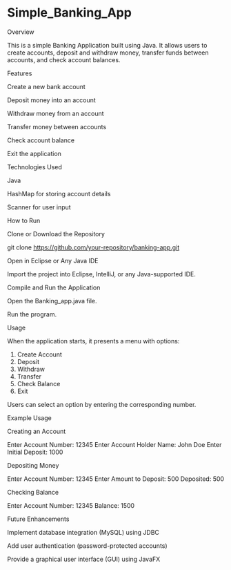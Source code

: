 # Simple_Banking_App

Overview

This is a simple Banking Application built using Java. It allows users to create accounts, deposit and withdraw money, transfer funds between accounts, and check account balances.

Features

Create a new bank account

Deposit money into an account

Withdraw money from an account

Transfer money between accounts

Check account balance

Exit the application

Technologies Used

Java

HashMap for storing account details

Scanner for user input

How to Run

Clone or Download the Repository

git clone https://github.com/your-repository/banking-app.git

Open in Eclipse or Any Java IDE

Import the project into Eclipse, IntelliJ, or any Java-supported IDE.

Compile and Run the Application

Open the Banking_app.java file.

Run the program.

Usage

When the application starts, it presents a menu with options:

1. Create Account
2. Deposit
3. Withdraw
4. Transfer
5. Check Balance
6. Exit

Users can select an option by entering the corresponding number.

Example Usage

Creating an Account

Enter Account Number: 12345
Enter Account Holder Name: John Doe
Enter Initial Deposit: 1000

Depositing Money

Enter Account Number: 12345
Enter Amount to Deposit: 500
Deposited: 500

Checking Balance

Enter Account Number: 12345
Balance: 1500

Future Enhancements

Implement database integration (MySQL) using JDBC

Add user authentication (password-protected accounts)

Provide a graphical user interface (GUI) using JavaFX
